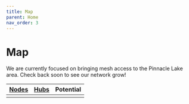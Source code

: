```yaml
---
title: Map
parent: Home
nav_order: 3
---
```


<head>
  <meta charset="utf-8">
  <link rel="stylesheet" href="/assets/css/ol.css" type="text/css">
  <script src="/assets/js/ol.js"></script>
</head>

# Map

We are currently focused on bringing mesh access to the Pinnacle Lake area. Check back soon to see our network grow!

|<a href="/docs/architecture/nodes"><span class="node-active">Nodes</span></a>|<a href="/docs/architecture/hubs"><span class="hub-active">Hubs</span></a>|<span class="node-potential">Potential</span>|
|:----:|:----:|:----:|
|<span id="active-nodes-total"></span>|<span id="active-hubs-total"></span>|<span id="potential-nodes-total"></span>|



<div id="momesh-map" class="map"></div>
<div id="map-info" class="map-info"></div>

<script src="/assets/js/map.js"></script>
